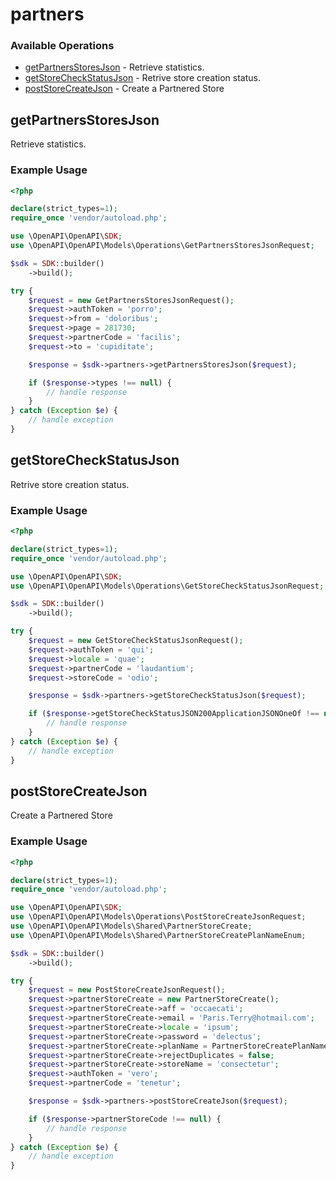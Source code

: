 # partners

### Available Operations

* [getPartnersStoresJson](#getpartnersstoresjson) - Retrieve statistics.
* [getStoreCheckStatusJson](#getstorecheckstatusjson) - Retrive store creation status.
* [postStoreCreateJson](#poststorecreatejson) - Create a Partnered Store

## getPartnersStoresJson

Retrieve statistics.

### Example Usage

```php
<?php

declare(strict_types=1);
require_once 'vendor/autoload.php';

use \OpenAPI\OpenAPI\SDK;
use \OpenAPI\OpenAPI\Models\Operations\GetPartnersStoresJsonRequest;

$sdk = SDK::builder()
    ->build();

try {
    $request = new GetPartnersStoresJsonRequest();
    $request->authToken = 'porro';
    $request->from = 'doloribus';
    $request->page = 281730;
    $request->partnerCode = 'facilis';
    $request->to = 'cupiditate';

    $response = $sdk->partners->getPartnersStoresJson($request);

    if ($response->types !== null) {
        // handle response
    }
} catch (Exception $e) {
    // handle exception
}
```

## getStoreCheckStatusJson

Retrive store creation status.

### Example Usage

```php
<?php

declare(strict_types=1);
require_once 'vendor/autoload.php';

use \OpenAPI\OpenAPI\SDK;
use \OpenAPI\OpenAPI\Models\Operations\GetStoreCheckStatusJsonRequest;

$sdk = SDK::builder()
    ->build();

try {
    $request = new GetStoreCheckStatusJsonRequest();
    $request->authToken = 'qui';
    $request->locale = 'quae';
    $request->partnerCode = 'laudantium';
    $request->storeCode = 'odio';

    $response = $sdk->partners->getStoreCheckStatusJson($request);

    if ($response->getStoreCheckStatusJSON200ApplicationJSONOneOf !== null) {
        // handle response
    }
} catch (Exception $e) {
    // handle exception
}
```

## postStoreCreateJson

Create a Partnered Store

### Example Usage

```php
<?php

declare(strict_types=1);
require_once 'vendor/autoload.php';

use \OpenAPI\OpenAPI\SDK;
use \OpenAPI\OpenAPI\Models\Operations\PostStoreCreateJsonRequest;
use \OpenAPI\OpenAPI\Models\Shared\PartnerStoreCreate;
use \OpenAPI\OpenAPI\Models\Shared\PartnerStoreCreatePlanNameEnum;

$sdk = SDK::builder()
    ->build();

try {
    $request = new PostStoreCreateJsonRequest();
    $request->partnerStoreCreate = new PartnerStoreCreate();
    $request->partnerStoreCreate->aff = 'occaecati';
    $request->partnerStoreCreate->email = 'Paris.Terry@hotmail.com';
    $request->partnerStoreCreate->locale = 'ipsum';
    $request->partnerStoreCreate->password = 'delectus';
    $request->partnerStoreCreate->planName = PartnerStoreCreatePlanNameEnum::PLUS;
    $request->partnerStoreCreate->rejectDuplicates = false;
    $request->partnerStoreCreate->storeName = 'consectetur';
    $request->authToken = 'vero';
    $request->partnerCode = 'tenetur';

    $response = $sdk->partners->postStoreCreateJson($request);

    if ($response->partnerStoreCode !== null) {
        // handle response
    }
} catch (Exception $e) {
    // handle exception
}
```
